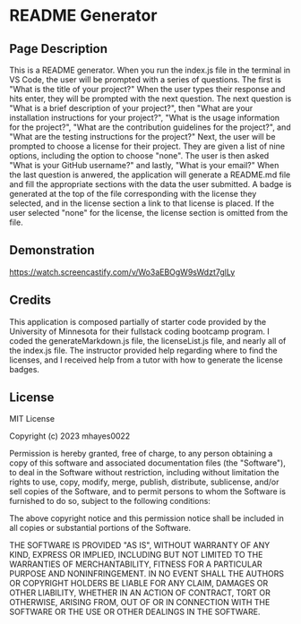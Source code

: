 # README Generator

## Page Description

This is a README generator. When you run the index.js file in the terminal in VS Code, the user will be prompted with a series of questions. The first is "What is the title of your project?" When the user types their response and hits enter, they will be prompted with the next question. The next question is "What is a brief description of your project?", then "What are your installation instructions for your project?", "What is the usage information for the 
project?", "What are the contribution guidelines for the project?", and "What are the testing instructions for the project?" Next, the user will be prompted to choose a license for their project. They are given a list of nine options, including the option to choose "none". The user is then asked "What is your GitHub username?" and lastly, "What is your email?" When the last question is anwered, the application will generate a README.md file and fill the appropriate sections with the data the user submitted. A badge is generated at the top of the file corresponding with the license they selected, and in the license section a link to that license is placed. If the user selected "none" for the license, the license section is omitted from the file.

## Demonstration

https://watch.screencastify.com/v/Wo3aEBOgW9sWdzt7glLy


## Credits

This application is composed partially of starter code provided by the University of Minnesota for their fullstack coding bootcamp program. I coded the generateMarkdown.js file, the 
licenseList.js file, and nearly all of the index.js file. The instructor provided help regarding where to find the licenses, and I received help from a tutor with how to generate the license badges. 

## License 

MIT License

Copyright (c) 2023 mhayes0022

Permission is hereby granted, free of charge, to any person obtaining a copy of this software and associated documentation files (the "Software"), to deal in the Software without restriction, including without limitation the rights to use, copy, modify, merge, publish, distribute, sublicense, and/or sell copies of the Software, and to permit persons to whom the Software is furnished to do so, subject to the following conditions:

The above copyright notice and this permission notice shall be included in all copies or substantial portions of the Software.

THE SOFTWARE IS PROVIDED "AS IS", WITHOUT WARRANTY OF ANY KIND, EXPRESS OR IMPLIED, INCLUDING BUT NOT LIMITED TO THE WARRANTIES OF MERCHANTABILITY, FITNESS FOR A PARTICULAR PURPOSE AND NONINFRINGEMENT. IN NO EVENT SHALL THE AUTHORS OR COPYRIGHT HOLDERS BE LIABLE FOR ANY CLAIM, DAMAGES OR OTHER LIABILITY, WHETHER IN AN ACTION OF CONTRACT, TORT OR OTHERWISE, ARISING FROM, OUT OF OR IN CONNECTION WITH THE SOFTWARE OR THE USE OR OTHER DEALINGS IN THE SOFTWARE.



